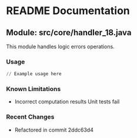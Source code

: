 # README Documentation

## Module: src/core/handler_18.java

This module handles logic errors operations.

### Usage

```python
// Example usage here
```

### Known Limitations

- Incorrect computation results Unit tests fail

### Recent Changes

- Refactored in commit 2ddc63d4
